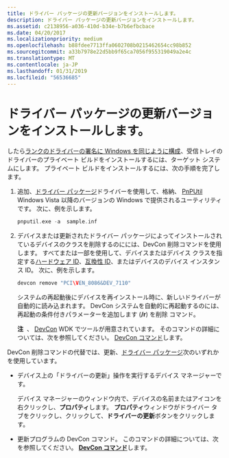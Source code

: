 ```yaml
---
title: ドライバー パッケージの更新バージョンをインストールします。
description: ドライバー パッケージの更新バージョンをインストールします。
ms.assetid: c2138956-a036-410d-b34e-b7b6efbcbace
ms.date: 04/20/2017
ms.localizationpriority: medium
ms.openlocfilehash: b88fdee7713ffa0602708b0215462654cc98b852
ms.sourcegitcommit: a33b7978e22d5bb9f65ca7056f955319049a2e4c
ms.translationtype: MT
ms.contentlocale: ja-JP
ms.lasthandoff: 01/31/2019
ms.locfileid: "56536685"
---
```

# <a name="installing-the-updated-version-of-the-driver-package"></a>ドライバー パッケージの更新バージョンをインストールします。


したら[ランクのドライバーの署名に Windows を同じように構成](configuring-windows-to-rank-driver-signatures-equally.md)、受信トレイのドライバーのプライベート ビルドをインストールするには、ターゲット システムにします。 プライベート ビルドをインストールするには、次の手順を完了します。

1.  追加、[ドライバー パッケージ](driver-packages.md)ドライバーを使用して、格納、 [PnPUtil](https://msdn.microsoft.com/library/windows/hardware/ff550419) Windows Vista 以降のバージョンの Windows で提供されるユーティリティです。 次に、例を示します。

    ```cpp
    pnputil.exe -a  sample.inf
    ```

2.  デバイスまたは更新されたドライバー パッケージによってインストールされているデバイスのクラスを削除するのにには、DevCon 削除コマンドを使用します。 すべてまたは一部を使用して、デバイスまたはデバイス クラスを指定する[ハードウェア ID](hardware-ids.md)、[互換性 ID](compatible-ids.md)、またはデバイスのデバイス インスタンス ID。 次に、例を示します。

    ```cpp
    devcon remove "PCI\VEN_8086&DEV_7110"
    ```

    システムの再起動後にデバイスを再インストール時に、新しいドライバーが自動的に読み込まれます。 DevCon システムを自動的に再起動するのには、再起動の条件付きパラメーターを追加します (**/r**) を削除 コマンド。

    **注**  、 [DevCon](https://msdn.microsoft.com/library/windows/hardware/ff544707) WDK でツールが用意されています。 そのコマンドの詳細については、次を参照してください。 [DevCon コマンド](https://msdn.microsoft.com/library/windows/hardware/ff544766)します。

     

DevCon 削除コマンドの代替では、更新、[ドライバー パッケージ](driver-packages.md)次のいずれかを使用しています。

-   デバイス上の「ドライバーの更新」操作を実行するデバイス マネージャーです。

    デバイス マネージャーのウィンドウ内で、デバイスの名前またはアイコンを右クリックし、**プロパティ**します。 **プロパティ**ウィンドウがドライバー タブをクリックし、クリックして、**ドライバーの更新**ボタンをクリックします。

-   更新プログラムの DevCon コマンド。 このコマンドの詳細については、次を参照してください。 [ **DevCon コマンド**](https://msdn.microsoft.com/library/windows/hardware/ff544766)します。

 

 






